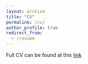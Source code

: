 ```yaml
---
layout: archive
title: "CV"
permalink: /cv/
author_profile: true
redirect_from:
  - /resume
---
```


Full CV can be found at this [link]()
